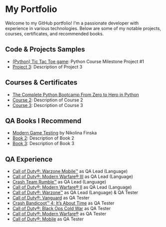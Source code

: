 # My Portfolio

Welcome to my GitHub portfolio! I'm a passionate developer with experience in various technologies. Below are some of my notable projects, courses, certificates, and recommended books.

## Code & Projects Samples
- [(Python) Tic Tac Toe game](https://github.com/LukaszWilinski95/LukaszWilinski95.github.io/blob/main/(Learn-Python)%20Tic%20Tac%20Toe.py): Python Course Milestone Project #1 
- [Project 3](#): Description of Project 3

## Courses & Certificates
- [The Complete Python Bootcamp From Zero to Hero in Python](https://www.udemy.com/course/complete-python-bootcamp/)
- [Course 2](#): Description of Course 2
- [Course 3](#): Description of Course 3

## QA Books I Recommend
- [Modern Game Testing](https://www.google.co.uk/books/edition/Modern_Game_Testing/IEDHEAAAQBAJ?hl=en&gbpv=0) by Nikolina Finska
- [Book 2](#): Description of Book 2
- [Book 3](#): Description of Book 3

## QA Experience
- [Call of Duty®: Warzone Mobile™](https://play.google.com/store/apps/details?id=com.activision.callofduty.warzone&hl=en_GB&gl=US) as QA Lead (Language)
- [Call of Duty®: Modern Warfare® III](https://store.steampowered.com/app/2519060/Call_of_Duty_Modern_Warfare_III/) as QA Lead (Language)
- [Crash Team Rumble™](https://www.xbox.com/en-GB/games/store/crash-team-rumble-standard-edition/9PLQTD4LT2KS) as QA Lead (Language)
- [Call of Duty®: Modern Warfare® II](https://store.steampowered.com/app/1962660/Call_of_Duty_Modern_Warfare_II/) as QA Lead (Language)
- [Call of Duty®: Warzone™](https://store.steampowered.com/app/1962663/Call_of_Duty_Warzone/) as QA Lead (Language) & QA Tester
- [Call of Duty®: Vanguard](https://store.steampowered.com/app/1985820/Call_of_Duty_Vanguard/) as QA Tester
- [Crash Bandicoot™ 4: It’s About Time](https://store.steampowered.com/app/1378990/Crash_Bandicoot_4_Its_About_Time/) as QA Tester
- [Call of Duty®: Black Ops Cold War](https://store.steampowered.com/app/1985810/Call_of_Duty_Black_Ops_Cold_War/) as QA Tester
- [Call of Duty®: Modern Warfare®](https://store.steampowered.com/app/2000950/Call_of_Duty_Modern_Warfare/) as QA Tester
- [Call of Duty®: Mobile](https://play.google.com/store/apps/details?id=com.activision.callofduty.shooter&hl=en_GB&gl=US&pli=1) as QA Tester
